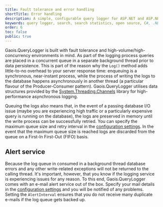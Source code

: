 ```yaml
---
title: Fault tolerance and error handling
shortTitle: Error handling
description: A simple, configurable query logger for ASP.NET and ASP.NET Core applications
keywords: query logger, search, search statistics, open source, C#, .NET Core, dotnet, SQL Server, Fiontar & Scoil na Gaeilge, DCU
order: 6
toc: false
public: true
---
```


Gaois.QueryLogger is built with fault tolerance and high-volume/high-concurrency environments in mind. As part of the logging process queries are placed in a concurrent queue in a separate background thread prior to data persistence. This is part of the reason why the `Log()` method adds little-to-no overhead to your server response time: enqueuing is a synchronous, near-instant process, while the process of writing the logs to the database happens asynchronously in another thread (a particular flavour of the Producer-Consumer pattern). Gaois.QueryLogger utilises data structures provided by the [System.Threading.Channels](https://docs.microsoft.com/en-us/dotnet/api/system.threading.channels) library for high-performance asynchronous logging.

Queuing the logs also means that, in the event of a passing database I/O issue (maybe you are experiencing high traffic or a particularly expensive query is running on the database), the logs are preserved in memory until the write process can be successfully retried. You can specify the maximum queue size and retry interval in the [configuration settings](../configuration). In the event that the maximum queue size is reached logs are discarded from the queue on a First-In First-Out (FIFO) basis.

## Alert service

Because the log queue in consumed in a background thread database errors and any other write-related exceptions will not be returned to the calling thread. It's important, however, that you know if the logging service is experiencing issues for any reason. To this end, Gaois.QueryLogger comes with an e-mail alert service out of the box. Specify your mail details in the [configuration settings](../configuration) and you will be notified of any problems. Setting the `AlertInterval` ensures that you do not receive many duplicate e-mails if the log queue gets backed up.
